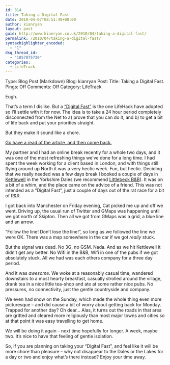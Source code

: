 ```yaml
---
id: 314
title: Taking a Digital Fast
date: 2010-04-07T08:51:49+00:00
author: kianryan
layout: post
guid: http://www.kianryan.co.uk/2010/04/taking-a-digital-fast/
permalink: /2010/04/taking-a-digital-fast/
syntaxhighlighter_encoded:
  - "1"
dsq_thread_id:
  - "1057075730"
categories:
  - LifeTrack
---
```

Type: Blog Post (Markdown) Blog: kianryan Post: Title: Taking a Digital Fast. Pings: Off Comments: Off Category: LifeTrack

Eugh.

That’s a term I dislike. But a [“Digital Fast”](http://www.lifehack.org/articles/lifehack/lifehack-challenge-24-hour-digital-fast.html) is the one LifeHack have adopted so I’ll settle with it for now. The idea is to take a 24 hour period completely disconnected from the Net to a) prove that you can do it, and b) to get a bit of life back and put your priorities straight.

But they make it sound like a chore.

[Go have a read of the article, and then come back.](http://www.lifehack.org/articles/lifehack/lifehack-challenge-24-hour-digital-fast.html)

My partner and I had an online break recently for a whole two days, and it was one of the most refreshing things we’ve done for a long time. I had spent the week working for a client based in London, and with things still flying around up North it was a very hectic week. Fun, but hectic. Deciding that we really needed was a few days break I booked a couple of days in [Kettlewell](http://www.kettlewell.info/) in the Yorkshire Dales (we recommend [Littlebeck B&B](http://www.little-beck.co.uk/)). It was on a bit of a whim, and the place came on the advice of a friend. This was not intended as a “Digital Fast”, just a couple of days out of the rat race for a bit of R&R.

I got back into Manchester on Friday evening, Cat picked me up and off we went. Driving up, the usual run of Twitter and GMaps was happening until we got north of Skipton. Then all we got from GMaps was a grid, a blue line and an arrow.

“Follow the line! Don’t lose the line!”, so long as we followed the line we were OK. There was a map somewhere in the car if we got _really_ stuck.

But the signal was dead. No 3G, no GSM. Nada. And as we hit Kettlewell it didn’t get any better. No Wifi in the B&B, Wifi in one of the pubs if we got absolutely stuck. All we had was each others company for a three day period.

And it was _awesome_. We woke at a reasonably casual time, wandered downstairs to a most hearty breakfast, casually strolled around the village, drank tea in a nice little tea-shop and ate at some rather nice pubs. No pressures, no connectivity, just the gentle countryside and company.

We even had snow on the Sunday, which made the whole thing even more picturesque – and did cause a bit of worry about getting back for Monday. Trapped for another day? Oh dear… Alas, it turns out the roads in that area are gritted and cleared more religiously than most major towns and cities so at that point it was easy travelling to get home.

We will be doing it again – next time hopefully for longer. A week, maybe two. It’s nice to have that feeling of gentle isolation.

So, if you are planning on taking your “Digital Fast”, and feel like it will be more chore than pleasure – why not disappear to the Dales or the Lakes for a day or two and enjoy what’s there instead? Enjoy your time away.
